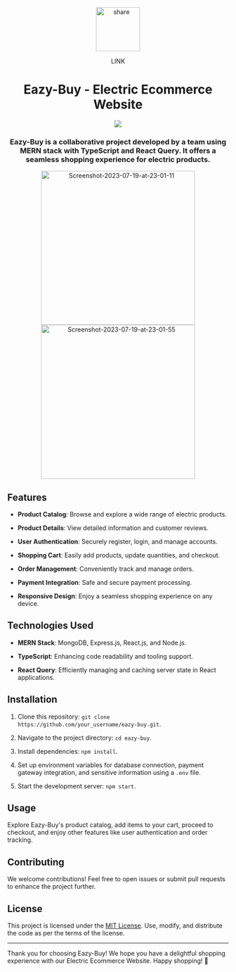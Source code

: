 
<div align="center">
<a  href="https://eazy-buy-now.netlify.app"><img width=100   src="https://i.ibb.co/xhwmxsb/share.png" alt="share" border="0"></a>
<p>LINK</p>
</div>
<div align="center">
<h1>Eazy-Buy - Electric Ecommerce Website</h1>
<img src="https://eazy-buy-now.netlify.app/icons/icon.png" />
<h3>Eazy-Buy is a collaborative project developed by a team using MERN stack with TypeScript and React Query. It offers a seamless shopping experience for electric products.</h3>
</div>

<div align="center" size="55px">
  <img width=350 src="https://i.ibb.co/SdD49d1/Screenshot-2023-07-19-at-23-01-11.png" alt="Screenshot-2023-07-19-at-23-01-11" border="0"> 
<img width=350 src="https://i.ibb.co/x5V1Z3g/Screenshot-2023-07-19-at-23-01-55.png" alt="Screenshot-2023-07-19-at-23-01-55" border="0"> 
</div>


## Features

- **Product Catalog**: Browse and explore a wide range of electric products.

- **Product Details**: View detailed information and customer reviews.

- **User Authentication**: Securely register, login, and manage accounts.

- **Shopping Cart**: Easily add products, update quantities, and checkout.

- **Order Management**: Conveniently track and manage orders.

- **Payment Integration**: Safe and secure payment processing.

- **Responsive Design**: Enjoy a seamless shopping experience on any device.

## Technologies Used

- **MERN Stack**: MongoDB, Express.js, React.js, and Node.js.

- **TypeScript**: Enhancing code readability and tooling support.

- **React Query**: Efficiently managing and caching server state in React applications.

## Installation

1. Clone this repository: `git clone https://github.com/your_username/eazy-buy.git`.

2. Navigate to the project directory: `cd eazy-buy`.

3. Install dependencies: `npm install`.

4. Set up environment variables for database connection, payment gateway integration, and sensitive information using a `.env` file.

5. Start the development server: `npm start`.


## Usage

Explore Eazy-Buy's product catalog, add items to your cart, proceed to checkout, and enjoy other features like user authentication and order tracking.

## Contributing

We welcome contributions! Feel free to open issues or submit pull requests to enhance the project further.

## License

This project is licensed under the [MIT License](link_to_license). Use, modify, and distribute the code as per the terms of the license.

---

Thank you for choosing Eazy-Buy! We hope you have a delightful shopping experience with our Electric Ecommerce Website. Happy shopping! 🛒
